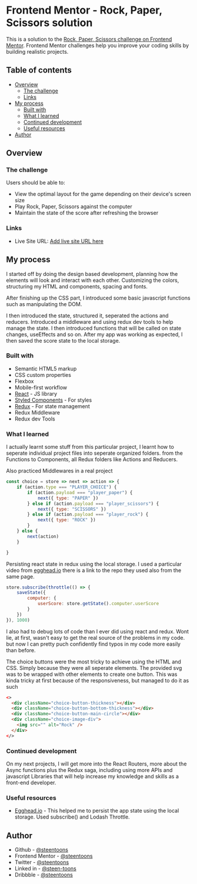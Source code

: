 # Frontend Mentor - Rock, Paper, Scissors solution

This is a solution to the [Rock, Paper, Scissors challenge on Frontend Mentor](https://www.frontendmentor.io/challenges/rock-paper-scissors-game-pTgwgvgH). Frontend Mentor challenges help you improve your coding skills by building realistic projects. 

## Table of contents

- [Overview](#overview)
  - [The challenge](#the-challenge)
  - [Links](#links)
- [My process](#my-process)
  - [Built with](#built-with)
  - [What I learned](#what-i-learned)
  - [Continued development](#continued-development)
  - [Useful resources](#useful-resources)
- [Author](#author)

## Overview

### The challenge

Users should be able to:

- View the optimal layout for the game depending on their device's screen size
- Play Rock, Paper, Scissors against the computer
- Maintain the state of the score after refreshing the browser

### Links
- Live Site URL: [Add live site URL here](https://steentoons.github.io/rock-paper-scissors/)

## My process
I started off by doing the design based development, planning how the elements will look and interact with each other. Customizing the colors, structuring my HTML and components, spacing and fonts.

After finishing up the CSS part, I introduced some basic javascript functions such as manipulating the DOM.

I then introduced the state, structured it, seperated the actions and reducers. Introduced a middleware and using redux dev tools to help manage the state. I then introduced functions that will be called on state changes, useEffects and so on. After my app was working as expected, I then saved the score state to the local storage.

### Built with

- Semantic HTML5 markup
- CSS custom properties
- Flexbox
- Mobile-first workflow
- [React](https://reactjs.org/) - JS library
- [Styled Components](https://styled-components.com/) - For styles
- [Redux](https://redux.js.org/) - For state management
- Redux Middleware
- Redux dev Tools

### What I learned

I actually learnt some stuff from this particular project, I learnt how to seperate individual project files into seperate organized folders. from the Functions to Components, all Redux folders like Actions and Reducers.

Also practiced Middlewares in a real project 

```js
const choice = store => next => action => {
    if (action.type === "PLAYER_CHOICE") {
        if (action.payload === "player_paper") {
            next({ type: "PAPER" })
        } else if (action.payload === "player_scissors") {
            next({ type: "SCISSORS" })
        } else if (action.payload === "player_rock") {
            next({ type: "ROCK" })
        }
    } else {
        next(action)
    }

}
```

Persisting react state in redux using the local storage. I used a particular video from [egghead.io](https://egghead.io/lessons/javascript-redux-persisting-the-state-to-the-local-storage) there is a link to the repo they used also from the same page.

```js
store.subscribe(throttle(() => {
    saveState({
        computer: {
            userScore: store.getState().computer.userScore
        }
    })
}), 1000)
```

I also had to debug lots of code than I ever did using react and redux. Wont lie, at first, wasn't easy to get the real source of the problems in my code. but now I can pretty puch confidently find typos in my code more easily than before.

The choice buttons were the most tricky to achieve using the HTML and CSS. Simply because they were all seperate elements. The provided svg was to be wrapped with other elements to create one button. This was kinda tricky at first because of the responsiveness, but managed to do it as such 

```html
<>
  <div className="choice-button-thickness"></div>
  <div className="choice-button-bottom-thickness"></div>
  <div className="choice-button-main-circle"></div>
  <div className="choice-image-div">
    <img src="" alt="Rock" />
  </div>
</>
```

### Continued development
On my next projects, I will get more into the React Routers, more about the Async functions plus the Redux saga, including using more APIs and javascript Libraries that will help increase my knowledge and skills as a front-end developer.

### Useful resources

- [Egghead.io](https://egghead.io/lessons/javascript-redux-persisting-the-state-to-the-local-storage) - This helped me to persist the app state using the local storage. Used subscribe() and Lodash Throttle.

## Author

- Github - [@steentoons](https://github.com/Steentoons)
- Frontend Mentor - [@steentoons](https://www.frontendmentor.io/profile/steentoons)
- Twitter - [@steentoons](https://www.twitter.com/steentoons)
- Linked in - [@steen-toons](https://www.linkedin.com/in/steen-toons)
- Dribbble - [@steentoons](https://dribbble.com/Steentoons/)

